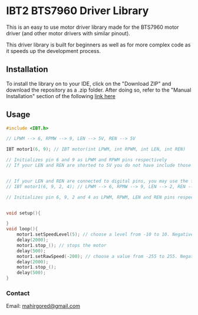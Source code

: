 # IBT2 BTS7960 Driver Library

This is an easy to use motor driver library made for the BTS7960 motor driver (and other motor drivers with similar pinout). 

This driver library is built for beginners as well as for more complex code as it speeds up the development process. 

## Installation

To install the library on to your IDE, click on the "Download ZIP" and download the repository as a .zip folder. After doing so, refer to the "Manual Installation" section of the following [link here](https://docs.arduino.cc/software/ide-v1/tutorials/installing-libraries)

## Usage

```c
#include <IBT.h>

// LPWM --> 6, RPMW --> 9, LEN --> 5V, REN --> 5V

IBT motor1(6, 9); // IBT motor(int LPWM, int RPWM, int LEN, int REN)

// Initializes pin 6 and 9 as LPWM and RPWM pins respectively
// If your LEN and REN are shorted to 5V you do not have include those such as the above


// If your LEN and REN are connected to digital pins, you may use the following:
// IBT motor1(6, 9, 2, 4); // LPWM --> 6, RPMW --> 9, LEN --> 2, REN --> 4

// Initializes pin 6, 9, 2 and 4 as LPWM, RPWM, LEN and REN pins respectively


void setup(){

}
void loop(){
    motor1.setSpeedLevel(5); // choose a level from -10 to 10. Negative levels will cause the motor to rotate in the opposite direction
    delay(2000);
    motor1.stop_(); // stops the motor
    delay(500);
    motor1.setRawSpeed(-200); // choose a value from -255 to 255. Negative levels will cause the motor to rotate in the opposite direction
    delay(2000);
    motor1.stop_();
    delay(500);
}
```

### Contact

Email: mahirgored@gmail.com

